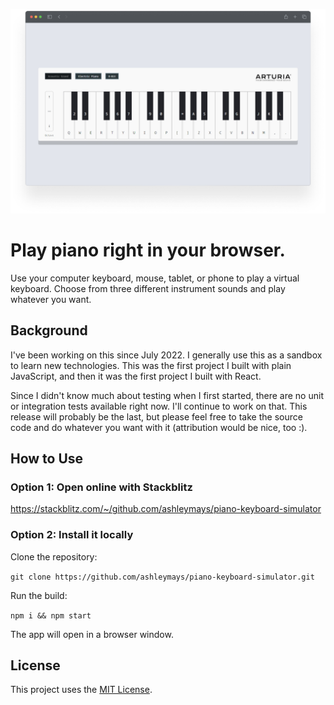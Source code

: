 ![Picture of the main webpage](./pianoKeyboardSimulator.png)

# Play piano right in your browser.

Use your computer keyboard, mouse, tablet, or phone to play a virtual keyboard. Choose from three different instrument sounds and play whatever you want.

## Background

I've been working on this since July 2022. I generally use this as a sandbox to learn new technologies. This was the first project I built with plain JavaScript, and then it was the first project I built with React.

Since I didn't know much about testing when I first started, there are no unit or integration tests available right now. I'll continue to work on that. This release will probably be the last, but please feel free to take the source code and do whatever you want with it (attribution would be nice, too :).

## How to Use
### Option 1: Open online with Stackblitz

<a href="https://stackblitz.com/~/github.com/ashleymays/piano-keyboard-simulator">https://stackblitz.com/~/github.com/ashleymays/piano-keyboard-simulator</a>

### Option 2: Install it locally

Clone the repository:

`git clone https://github.com/ashleymays/piano-keyboard-simulator.git`

Run the build:

`npm i && npm start`

The app will open in a browser window.

## License

This project uses the [MIT License](docs/LICENSE.md).
